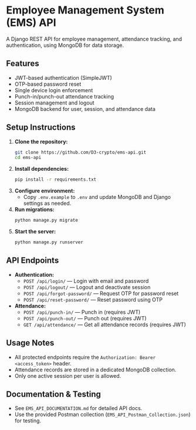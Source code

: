 # Employee Management System (EMS) API

A Django REST API for employee management, attendance tracking, and authentication, using MongoDB for data storage.

## Features
- JWT-based authentication (SimpleJWT)
- OTP-based password reset
- Single device login enforcement
- Punch-in/punch-out attendance tracking
- Session management and logout
- MongoDB backend for user, session, and attendance data

## Setup Instructions
1. **Clone the repository:**
   ```sh
   git clone https://github.com/D3-crypto/ems-api.git
   cd ems-api
   ```
2. **Install dependencies:**
   ```sh
   pip install -r requirements.txt
   ```
3. **Configure environment:**
   - Copy `.env.example` to `.env` and update MongoDB and Django settings as needed.
4. **Run migrations:**
   ```sh
   python manage.py migrate
   ```
5. **Start the server:**
   ```sh
   python manage.py runserver
   ```

## API Endpoints
- **Authentication:**
  - `POST /api/login/` — Login with email and password
  - `POST /api/logout/` — Logout and deactivate session
  - `POST /api/forgot-password/` — Request OTP for password reset
  - `POST /api/reset-password/` — Reset password using OTP
- **Attendance:**
  - `POST /api/punch-in/` — Punch in (requires JWT)
  - `POST /api/punch-out/` — Punch out (requires JWT)
  - `GET /api/attendance/` — Get all attendance records (requires JWT)

## Usage Notes
- All protected endpoints require the `Authorization: Bearer <access_token>` header.
- Attendance records are stored in a dedicated MongoDB collection.
- Only one active session per user is allowed.

## Documentation & Testing
- See `EMS_API_DOCUMENTATION.md` for detailed API docs.
- Use the provided Postman collection (`EMS_API_Postman_Collection.json`) for testing.

